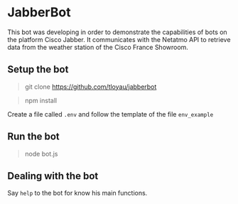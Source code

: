 # JabberBot
This bot was developing in order to demonstrate the capabilities of bots on the platform Cisco Jabber.
It communicates with the Netatmo API to retrieve data from the weather station of the Cisco France Showroom.

## Setup the bot
> git clone https://github.com/tloyau/jabberbot

> npm install

Create a file called `.env` and follow the template of the file `env_example`

## Run the bot
> node bot.js

## Dealing with the bot
Say `help` to the bot for know his main functions.